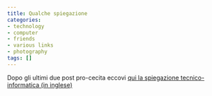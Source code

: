 ```yaml
---
title: Qualche spiegazione
categories:
- technology
- computer
- friends
- various links
- photography
tags: []
---
```

Dopo gli ultimi due post pro-cecita eccovi [qui la spiegazione tecnico-
informatica (in
inglese)](http://caprolibra.com/B10g/images/OptI_column_effect1/index.html
"http://caprolibra.com/B10g/images/OptI_column_effect1/index.html" )

